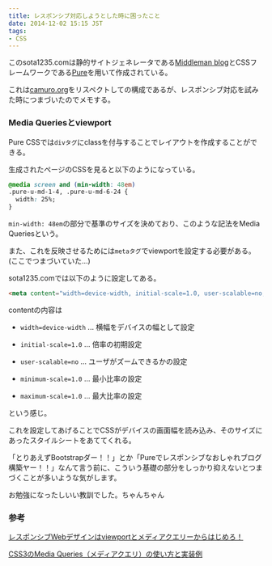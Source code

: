 ```yaml
---
title: レスポンシブ対応しようとした時に困ったこと
date: 2014-12-02 15:15 JST
tags:
- CSS
---
```


このsota1235.comは静的サイトジェネレータである[Middleman blog](http://middlemanapp.com/jp/basics/blogging/)とCSSフレームワークである[Pure](http://purecss.io/)を用いて作成されている。

これは[camuro.org](http://camuro.org)をリスペクトしての構成であるが、レスポンシブ対応を試みた時につまづいたのでメモする。

### Media Queriesとviewport

Pure CSSでは`divタグ`にclassを付与することでレイアウトを作成することができる。

生成されたページのCSSを見ると以下のようになっている。

```CSS
@media screen and (min-width: 48em)
.pure-u-md-1-4, .pure-u-md-6-24 {
  width: 25%;
}
```

`min-width: 48em`の部分で基準のサイズを決めており、このような記法をMedia Queriesという。

また、これを反映させるためには`metaタグ`でviewportを設定する必要がある。(ここでつまづいていた…)

sota1235.comでは以下のように設定してある。

```HTML
<meta content="width=device-width, initial-scale=1.0, user-scalable=no, minimum-scale=1.0, maximum-scale=1.0" name="viewport">
```

contentの内容は

- `width=device-width` ... 横幅をデバイスの幅として設定

- `initial-scale=1.0` ... 倍率の初期設定

- `user-scalable=no` ... ユーザがズームできるかの設定

- `minimum-scale=1.0` ... 最小比率の設定

- `maximum-scale=1.0` ... 最大比率の設定

という感じ。

これを設定してあげることでCSSがデバイスの画面幅を読み込み、そのサイズにあったスタイルシートをあててくれる。

「とりあえずBootstrapダー！！」とか「Pureでレスポンシブなおしゃれブログ構築ヤー！！」なんて言う前に、こういう基礎の部分をしっかり抑えないとつまづくことが多いような気がします。

お勉強になったしいい教訓でした。ちゃんちゃん

### 参考

[レスポンシブWebデザインはviewportとメディアクエリーからはじめろ！](http://barktoimagine.com/web/846)

[CSS3のMedia Queries（メディアクエリ）の使い方と実装例](http://coliss.com/articles/build-websites/operation/css/css3-media-queries.html)
